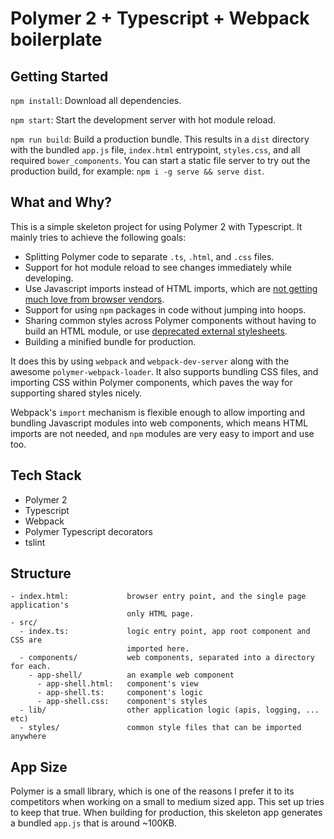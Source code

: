 # Polymer 2 + Typescript + Webpack boilerplate

## Getting Started

`npm install`:    Download all dependencies.

`npm start`:      Start the development server with hot module reload.

`npm run build`: Build a production bundle. This results in a `dist`
directory with the bundled `app.js` file, `index.html` entrypoint,
`styles.css`, and all required `bower_components`. You can start a static
file server to try out the production build, for example: `npm i -g serve &&
serve dist`.

## What and Why?

This is a simple skeleton project for using Polymer 2 with Typescript. It
mainly tries to achieve the following goals:
- Splitting Polymer code to separate `.ts`, `.html`, and `.css` files.
- Support for hot module reload to see changes immediately while developing.
- Use Javascript imports instead of HTML imports, which are [not getting much
love from browser
vendors](https://developer.mozilla.org/en-US/docs/Web/Web_Components/HTML_Imports).
- Support for using `npm` packages in code without jumping into hoops.
- Sharing common styles across Polymer components without having to build an
HTML module, or use [deprecated external
stylesheets](https://www.polymer-project.org/2.0/docs/devguide/style-shadow-dom#external-stylesheets).
- Building a minified bundle for production.

It does this by using `webpack` and `webpack-dev-server` along with the
awesome `polymer-webpack-loader`. It also supports bundling CSS files, and
importing CSS within Polymer components, which paves the way for supporting
shared styles nicely.

Webpack's `import` mechanism is flexible enough to allow importing and
bundling Javascript modules into web components, which means HTML imports are
not needed, and `npm` modules are very easy to import and use too.

## Tech Stack

- Polymer 2
- Typescript
- Webpack
- Polymer Typescript decorators
- tslint

## Structure

```
- index.html:             browser entry point, and the single page application's
                          only HTML page.
- src/
  - index.ts:             logic entry point, app root component and CSS are
                          imported here.
  - components/           web components, separated into a directory for each.
    - app-shell/          an example web component
      - app-shell.html:   component's view
      - app-shell.ts:     component's logic
      - app-shell.css:    component's styles
  - lib/                  other application logic (apis, logging, ... etc)
  - styles/               common style files that can be imported anywhere
```

## App Size

Polymer is a small library, which is one of the reasons I prefer it to its
competitors when working on a small to medium sized app. This set up tries to
keep that true. When building for production, this skeleton app generates a
bundled `app.js` that is around ~100KB.
